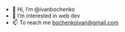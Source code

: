 - 👋 Hi, I’m @ivanbochenko
- 👀 I’m interested in web dev
- 📫 To reach me bochenkoivan@gmail.com

<!---
ivanbochenko/ivanbochenko is a ✨ special ✨ repository because its `README.md` (this file) appears on your GitHub profile.
You can click the Preview link to take a look at your changes.
--->
